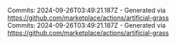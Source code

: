 Commits: 2024-09-26T03:49:21.187Z - Generated via https://github.com/marketplace/actions/artificial-grass
<br>
Commits: 2024-09-26T03:49:21.187Z - Generated via https://github.com/marketplace/actions/artificial-grass
<br>
